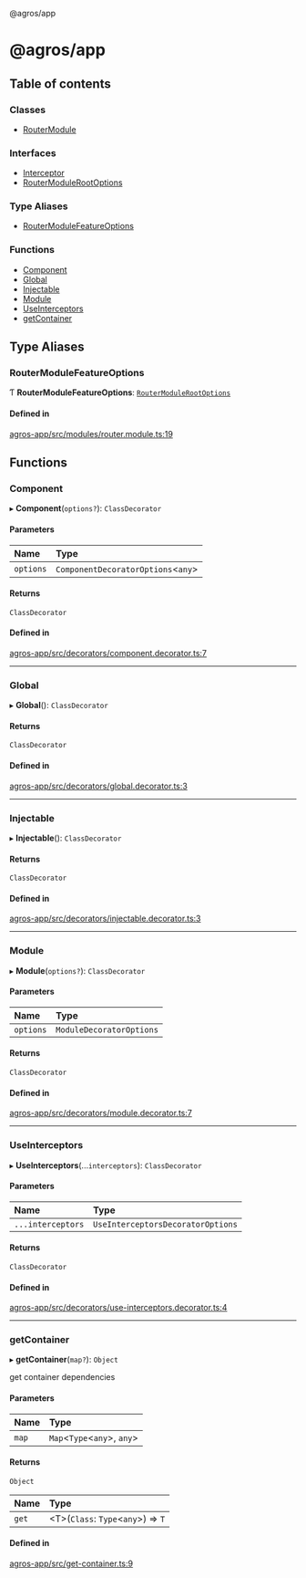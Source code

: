 @agros/app

# @agros/app

## Table of contents

### Classes

- [RouterModule](classes/RouterModule.md)

### Interfaces

- [Interceptor](interfaces/Interceptor.md)
- [RouterModuleRootOptions](interfaces/RouterModuleRootOptions.md)

### Type Aliases

- [RouterModuleFeatureOptions](index.md#routermodulefeatureoptions)

### Functions

- [Component](index.md#component)
- [Global](index.md#global)
- [Injectable](index.md#injectable)
- [Module](index.md#module)
- [UseInterceptors](index.md#useinterceptors)
- [getContainer](index.md#getcontainer)

## Type Aliases

### <a id="routermodulefeatureoptions" name="routermodulefeatureoptions"></a> RouterModuleFeatureOptions

Ƭ **RouterModuleFeatureOptions**: [`RouterModuleRootOptions`](interfaces/RouterModuleRootOptions.md)

#### Defined in

[agros-app/src/modules/router.module.ts:19](https://github.com/agrosjs/agros/blob/462a64e/packages/agros-app/src/modules/router.module.ts#L19)

## Functions

### <a id="component" name="component"></a> Component

▸ **Component**(`options?`): `ClassDecorator`

#### Parameters

| Name | Type |
| :------ | :------ |
| `options` | `ComponentDecoratorOptions`<`any`\> |

#### Returns

`ClassDecorator`

#### Defined in

[agros-app/src/decorators/component.decorator.ts:7](https://github.com/agrosjs/agros/blob/462a64e/packages/agros-app/src/decorators/component.decorator.ts#L7)

___

### <a id="global" name="global"></a> Global

▸ **Global**(): `ClassDecorator`

#### Returns

`ClassDecorator`

#### Defined in

[agros-app/src/decorators/global.decorator.ts:3](https://github.com/agrosjs/agros/blob/462a64e/packages/agros-app/src/decorators/global.decorator.ts#L3)

___

### <a id="injectable" name="injectable"></a> Injectable

▸ **Injectable**(): `ClassDecorator`

#### Returns

`ClassDecorator`

#### Defined in

[agros-app/src/decorators/injectable.decorator.ts:3](https://github.com/agrosjs/agros/blob/462a64e/packages/agros-app/src/decorators/injectable.decorator.ts#L3)

___

### <a id="module" name="module"></a> Module

▸ **Module**(`options?`): `ClassDecorator`

#### Parameters

| Name | Type |
| :------ | :------ |
| `options` | `ModuleDecoratorOptions` |

#### Returns

`ClassDecorator`

#### Defined in

[agros-app/src/decorators/module.decorator.ts:7](https://github.com/agrosjs/agros/blob/462a64e/packages/agros-app/src/decorators/module.decorator.ts#L7)

___

### <a id="useinterceptors" name="useinterceptors"></a> UseInterceptors

▸ **UseInterceptors**(...`interceptors`): `ClassDecorator`

#### Parameters

| Name | Type |
| :------ | :------ |
| `...interceptors` | `UseInterceptorsDecoratorOptions` |

#### Returns

`ClassDecorator`

#### Defined in

[agros-app/src/decorators/use-interceptors.decorator.ts:4](https://github.com/agrosjs/agros/blob/462a64e/packages/agros-app/src/decorators/use-interceptors.decorator.ts#L4)

___

### <a id="getcontainer" name="getcontainer"></a> getContainer

▸ **getContainer**(`map?`): `Object`

get container dependencies

#### Parameters

| Name | Type |
| :------ | :------ |
| `map` | `Map`<`Type`<`any`\>, `any`\> |

#### Returns

`Object`

| Name | Type |
| :------ | :------ |
| `get` | <T\>(`Class`: `Type`<`any`\>) => `T` |

#### Defined in

[agros-app/src/get-container.ts:9](https://github.com/agrosjs/agros/blob/462a64e/packages/agros-app/src/get-container.ts#L9)
